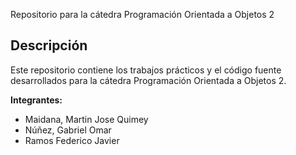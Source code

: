 Repositorio para la cátedra Programación Orientada a Objetos 2

Descripción
----------
Este repositorio contiene los trabajos prácticos y el código fuente desarrollados para la cátedra Programación Orientada a Objetos 2. 

**Integrantes:**
* Maidana, Martin Jose Quimey
* Núñez, Gabriel Omar
* Ramos Federico Javier
